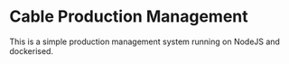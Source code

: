 # Cable Production Management
This is a simple production management system running on NodeJS and dockerised. 
